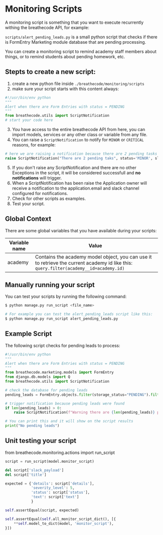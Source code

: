 # Monitoring Scripts

A monitoring script is something that you want to execute recurrently withing the breathecode API, for example:

`scripts/alert_pending_leads.py` is a small python script that checks if there is FormEntry Marketing module database that are pending processing.

You can create a monitoring script to remind academy staff members about things, or to remind students about pending homework, etc.

## Stepts to create a new script:

1. create a new python file inside `./breathecode/monitoring/scripts`
2. make sure your script starts with this content always:

```py
#!/usr/bin/env python
"""
Alert when there are Form Entries with status = PENDING
"""
from breathecode.utils import ScriptNotification
# start your code here
```

3. You have access to the entire breathecode API from here, you can import models, services or any other class or variable from any file.
4. You can raise a `ScriptNotification` to notify for `MINOR` or `CRITICAL` reasons, for example:

```py
# here we are raising a notification because there are 2 pending tasks
raise ScriptNotification("There are 2 pending taks", status='MINOR', slug="pending_tasks")
```
5. If you don't raise any ScriptNotification and there are no other Exceptions in the script, it will be considered successfull and **no notifications** will trigger.
6. When a ScriptNotification has been raise the Application owner will receive a notification to the application.email and slack channel configured for notifications.
7. Check for other scripts as examples.
8. Test your script.

## Global Context

There are some global variables that you have available during your scripts:

| Variable name     | Value |
| ----------------- | ----- |
| academy           | Contains the academy model object, you can use it to retrieve the current academy id like this: `query.filter(academy__id=academy.id)` |

## Manually running your script

You can test your scripts by running the following command:

```bash
$ python manage.py run_script <file_name>

# For example you can test the alert_pending_leads script like this:
$ python manage.py run_script alert_pending_leads.py
```

## Example Script

The following script checks for pending leads to process:

```py
#!/usr/bin/env python
"""
Alert when there are Form Entries with status = PENDING
"""
from breathecode.marketing.models import FormEntry
from django.db.models import Q
from breathecode.utils import ScriptNotification

# check the database for pending leads
pending_leads = FormEntry.objects.filter(storage_status="PENDING").filter(Q(academy__id=academy.id) | Q(location=academy.slug))

# trigger notification because pending leads were found
if len(pending_leads) > 0:
    raise ScriptNotification(f"Warning there are {len(pending_leads)} pending form entries", status='MINOR')

# You can print this and it will show on the script results
print("No pending leads")
```

## Unit testing your script

from breathecode.monitoring.actions import run_script

```python
script = run_script(model.monitor_script)

del script['slack_payload']
del script['title']

expected = {'details': script['details'],
            'severity_level': 5,
            'status': script['status'],
            'text': script['text']
            }

self.assertEqual(script, expected)

self.assertEqual(self.all_monitor_script_dict(), [{
    **self.model_to_dict(model, 'monitor_script'),
}])
```
